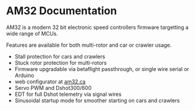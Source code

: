 # AM32 Documentation

AM32 is a modern 32 bit electronic speed controllers firmware targetting a wide range of MCUs.

Features are available for both multi-rotor and car or crawler usage.
* Stall protection for cars and crawlers
* Stuck rotor protection for multi-rotors
* Firmware upgradable via betaflight passthrough, or single wire serial or Arduino
* web configurator at [am32.ca](https://am32.ca)
* Servo PWM and Dshot300/600
* EDT for full Dshot telemetry via signal wires
* Sinusoidal startup mode for smoother starting on cars and crawlers
